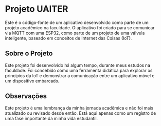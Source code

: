 # Projeto UAITER
Este é o código-fonte de um aplicativo desenvolvido como parte de um projeto acadêmico na faculdade. O aplicativo foi criado para se comunicar via MQTT com uma ESP32, como parte de um projeto de uma válvula inteligente, baseado em conceitos de Internet das Coisas (IoT).

## Sobre o Projeto
Este projeto foi desenvolvido há algum tempo, durante meus estudos na faculdade. Foi concebido como uma ferramenta didática para explorar os princípios da IoT e demonstrar a comunicação entre um aplicativo móvel e um dispositivo embarcado.

## Observações
Este projeto é uma lembrança da minha jornada acadêmica e não foi mais atualizado ou revisado desde então. Está aqui apenas como um registro de uma fase importante da minha vida estudantil.

